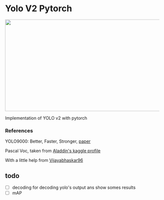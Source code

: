 
# Yolo V2 Pytorch


<img src="https://cdn.analyticsvidhya.com/wp-content/uploads/2018/12/yologo_2.png" width="750" height="300">

Implementation of YOLO v2 with pytorch


### References

YOLO9000: Better, Faster, Stronger, [paper](https://arxiv.org/pdf/1612.08242.pdf)

Pascal Voc, taken from [Aladdin's kaggle profile](https://www.kaggle.com/dataset/734b7bcb7ef13a045cbdd007a3c19874c2586ed0b02b4afc86126e89d00af8d2)

With a little help from [Vijayabhaskar96](https://github.com/Vijayabhaskar96/Object-Detection-Algorithms/blob/main/Yolo_V2/YoloV2_model.py)

## todo

- [ ] decoding for decoding yolo's output ans show somes results
- [ ] mAP
